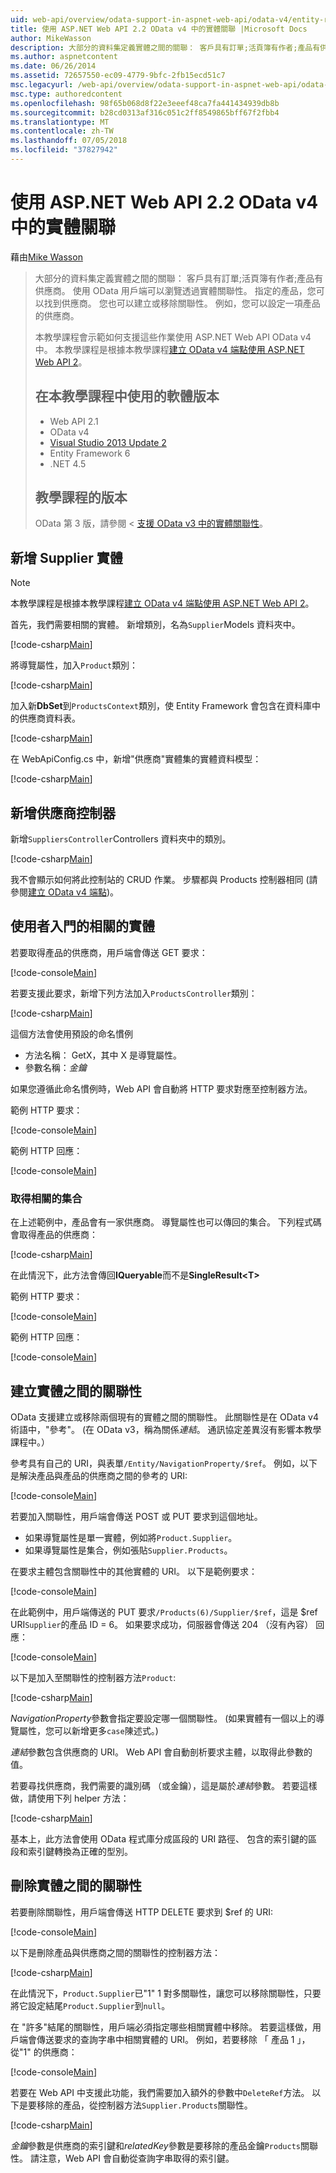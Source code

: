 ```yaml
---
uid: web-api/overview/odata-support-in-aspnet-web-api/odata-v4/entity-relations-in-odata-v4
title: 使用 ASP.NET Web API 2.2 OData v4 中的實體關聯 |Microsoft Docs
author: MikeWasson
description: 大部分的資料集定義實體之間的關聯： 客戶具有訂單;活頁簿有作者;產品有供應商。 使用 OData 用戶端可以瀏覽透過...
ms.author: aspnetcontent
ms.date: 06/26/2014
ms.assetid: 72657550-ec09-4779-9bfc-2fb15ecd51c7
msc.legacyurl: /web-api/overview/odata-support-in-aspnet-web-api/odata-v4/entity-relations-in-odata-v4
msc.type: authoredcontent
ms.openlocfilehash: 98f65b068d8f22e3eeef48ca7fa441434939db8b
ms.sourcegitcommit: b28cd0313af316c051c2ff8549865bff67f2fbb4
ms.translationtype: MT
ms.contentlocale: zh-TW
ms.lasthandoff: 07/05/2018
ms.locfileid: "37827942"
---
```

<a name="entity-relations-in-odata-v4-using-aspnet-web-api-22"></a>使用 ASP.NET Web API 2.2 OData v4 中的實體關聯
====================
藉由[Mike Wasson](https://github.com/MikeWasson)

> 大部分的資料集定義實體之間的關聯： 客戶具有訂單;活頁簿有作者;產品有供應商。 使用 OData 用戶端可以瀏覽透過實體關聯性。 指定的產品，您可以找到供應商。 您也可以建立或移除關聯性。 例如，您可以設定一項產品的供應商。
> 
> 本教學課程會示範如何支援這些作業使用 ASP.NET Web API OData v4 中。 本教學課程是根據本教學課程[建立 OData v4 端點使用 ASP.NET Web API 2](create-an-odata-v4-endpoint.md)。
> 
> ## <a name="software-versions-used-in-the-tutorial"></a>在本教學課程中使用的軟體版本
> 
> 
> - Web API 2.1
> - OData v4
> - [Visual Studio 2013 Update 2](https://www.visualstudio.com/downloads/download-visual-studio-vs)
> - Entity Framework 6
> - .NET 4.5
> 
> 
> ## <a name="tutorial-versions"></a>教學課程的版本
> 
> OData 第 3 版，請參閱 <<c0> [ 支援 OData v3 中的實體關聯性](https://asp.net/web-api/overview/odata-support-in-aspnet-web-api/odata-v3/working-with-entity-relations)。


## <a name="add-a-supplier-entity"></a>新增 Supplier 實體

> [!NOTE]
> 本教學課程是根據本教學課程[建立 OData v4 端點使用 ASP.NET Web API 2](create-an-odata-v4-endpoint.md)。


首先，我們需要相關的實體。 新增類別，名為`Supplier`Models 資料夾中。

[!code-csharp[Main](entity-relations-in-odata-v4/samples/sample1.cs)]

將導覽屬性，加入`Product`類別：

[!code-csharp[Main](entity-relations-in-odata-v4/samples/sample2.cs?highlight=13-15)]

加入新**DbSet**到`ProductsContext`類別，使 Entity Framework 會包含在資料庫中的供應商資料表。

[!code-csharp[Main](entity-relations-in-odata-v4/samples/sample3.cs?highlight=10)]

在 WebApiConfig.cs 中，新增&quot;供應商&quot;實體集的實體資料模型：

[!code-csharp[Main](entity-relations-in-odata-v4/samples/sample4.cs?highlight=6)]

## <a name="add-a-suppliers-controller"></a>新增供應商控制器

新增`SuppliersController`Controllers 資料夾中的類別。

[!code-csharp[Main](entity-relations-in-odata-v4/samples/sample5.cs)]

我不會顯示如何將此控制站的 CRUD 作業。 步驟都與 Products 控制器相同 (請參閱[建立 OData v4 端點](create-an-odata-v4-endpoint.md))。

## <a name="getting-related-entities"></a>使用者入門的相關的實體

若要取得產品的供應商，用戶端會傳送 GET 要求：

[!code-console[Main](entity-relations-in-odata-v4/samples/sample6.cmd)]

若要支援此要求，新增下列方法加入`ProductsController`類別：

[!code-csharp[Main](entity-relations-in-odata-v4/samples/sample7.cs)]

這個方法會使用預設的命名慣例

- 方法名稱： GetX，其中 X 是導覽屬性。
- 參數名稱：*金鑰*

如果您遵循此命名慣例時，Web API 會自動將 HTTP 要求對應至控制器方法。

範例 HTTP 要求：

[!code-console[Main](entity-relations-in-odata-v4/samples/sample8.cmd)]

範例 HTTP 回應：

[!code-console[Main](entity-relations-in-odata-v4/samples/sample9.cmd)]

### <a name="getting-a-related-collection"></a>取得相關的集合

在上述範例中，產品會有一家供應商。 導覽屬性也可以傳回的集合。 下列程式碼會取得產品的供應商：

[!code-csharp[Main](entity-relations-in-odata-v4/samples/sample10.cs)]

在此情況下，此方法會傳回**IQueryable**而不是**SingleResult&lt;T&gt;**

範例 HTTP 要求：

[!code-console[Main](entity-relations-in-odata-v4/samples/sample11.cmd)]

範例 HTTP 回應：

[!code-console[Main](entity-relations-in-odata-v4/samples/sample12.cmd)]

## <a name="creating-a-relationship-between-entities"></a>建立實體之間的關聯性

OData 支援建立或移除兩個現有的實體之間的關聯性。 此關聯性是在 OData v4 術語中，&quot;參考&quot;。 (在 OData v3，稱為關係*連結*。 通訊協定差異沒有影響本教學課程中。）

參考具有自己的 URI，與表單`/Entity/NavigationProperty/$ref`。 例如，以下是解決產品與產品的供應商之間的參考的 URI:

[!code-console[Main](entity-relations-in-odata-v4/samples/sample13.cmd)]

若要加入關聯性，用戶端會傳送 POST 或 PUT 要求到這個地址。

- 如果導覽屬性是單一實體，例如將`Product.Supplier`。
- 如果導覽屬性是集合，例如張貼`Supplier.Products`。

在要求主體包含關聯性中的其他實體的 URI。 以下是範例要求：

[!code-console[Main](entity-relations-in-odata-v4/samples/sample14.cmd)]

在此範例中，用戶端傳送的 PUT 要求`/Products(6)/Supplier/$ref`，這是 $ref URI`Supplier`的產品 ID = 6。 如果要求成功，伺服器會傳送 204 （沒有內容） 回應：

[!code-console[Main](entity-relations-in-odata-v4/samples/sample15.cmd)]

以下是加入至關聯性的控制器方法`Product`:

[!code-csharp[Main](entity-relations-in-odata-v4/samples/sample16.cs)]

*NavigationProperty*參數會指定要設定哪一個關聯性。 (如果實體有一個以上的導覽屬性，您可以新增更多`case`陳述式。)

*連結*參數包含供應商的 URI。 Web API 會自動剖析要求主體，以取得此參數的值。

若要尋找供應商，我們需要的識別碼 （或金鑰），這是屬於*連結*參數。 若要這樣做，請使用下列 helper 方法：

[!code-csharp[Main](entity-relations-in-odata-v4/samples/sample17.cs)]

基本上，此方法會使用 OData 程式庫分成區段的 URI 路徑、 包含的索引鍵的區段和索引鍵轉換為正確的型別。

## <a name="deleting-a-relationship-between-entities"></a>刪除實體之間的關聯性

若要刪除關聯性，用戶端會傳送 HTTP DELETE 要求到 $ref 的 URI:

[!code-console[Main](entity-relations-in-odata-v4/samples/sample18.cmd)]

以下是刪除產品與供應商之間的關聯性的控制器方法：

[!code-csharp[Main](entity-relations-in-odata-v4/samples/sample19.cs)]

在此情況下，`Product.Supplier`已&quot;1&quot; 1 對多關聯性，讓您可以移除關聯性，只要將它設定結尾`Product.Supplier`到`null`。

在 &quot;許多&quot;結尾的關聯性，用戶端必須指定哪些相關實體中移除。 若要這樣做，用戶端會傳送要求的查詢字串中相關實體的 URI。 例如，若要移除 「 產品 1 」，從"1" 的供應商：

[!code-console[Main](entity-relations-in-odata-v4/samples/sample20.cmd?highlight=1)]

若要在 Web API 中支援此功能，我們需要加入額外的參數中`DeleteRef`方法。 以下是要移除的產品，從控制器方法`Supplier.Products`關聯性。

[!code-csharp[Main](entity-relations-in-odata-v4/samples/sample21.cs)]

*金鑰*參數是供應商的索引鍵和*relatedKey*參數是要移除的產品金鑰`Products`關聯性。 請注意，Web API 會自動從查詢字串取得的索引鍵。
